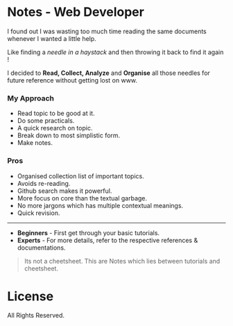 # Notes - Web Developer

I found out I was wasting too much time reading the same documents whenever I wanted a little help.

Like finding a *needle in a haystack* and then throwing it back to find it again !

I decided to **Read, Collect, Analyze** and **Organise** all those needles for future reference without getting lost on www.

### My Approach 
- Read topic to be good at it.
- Do some practicals.
- A quick research on topic.
- Break down to most simplistic form.
- Make notes.

### Pros
- Organised collection list of important topics.
- Avoids re-reading.
- Github search makes it powerful.
- More focus on core than the textual garbage.
- No more jargons which has multiple contextual meanings.
- Quick revision.

---

- **Beginners** - First get through your basic tutorials.
- **Experts** - For more details, refer to the respective references & documentations.

> Its not a cheetsheet. 
> This are Notes which lies between tutorials and cheetsheet.

# License

All Rights Reserved.